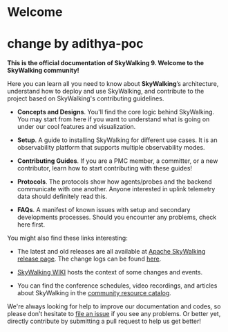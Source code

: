 # Welcome
# change by adithya-poc

**This is the official documentation of SkyWalking 9. Welcome to the SkyWalking community!**

Here you can learn all you need to know about **SkyWalking**’s architecture, understand how to deploy and use
SkyWalking, and contribute to the project based on SkyWalking's contributing guidelines.

- **Concepts and Designs**. You'll find the core logic behind SkyWalking. You may start from here if you want to
  understand what is going on under our cool features and visualization.

- **Setup**. A guide to installing SkyWalking for different use cases. It is an observability platform that supports
  multiple observability modes.

- **Contributing Guides**. If you are a PMC member, a committer, or a new contributor, learn how to start contributing
  with these guides!

- **Protocols**. The protocols show how agents/probes and the backend communicate with one another. Anyone interested in
  uplink telemetry data should definitely read this.

- **FAQs**. A manifest of known issues with setup and secondary developments processes. Should you encounter any
  problems, check here first.

You might also find these links interesting:

- The latest and old releases are all available
  at [Apache SkyWalking release page](https://skywalking.apache.org/downloads/). The change logs can be
  found [here](https://github.com/apache/skywalking/tree/master/changes).

- [SkyWalking WIKI](https://cwiki.apache.org/confluence/display/SKYWALKING/Home) hosts the context of some changes and
  events.

- You can find the conference schedules, video recordings, and articles about SkyWalking in
  the [community resource catalog](https://github.com/OpenSkywalking/Community).

We're always looking for help to improve our documentation and codes, so please don’t hesitate
to [file an issue](https://github.com/apache/skywalking/issues/new) if you see any problems. Or better yet, directly
contribute by submitting a pull request to help us get better!

